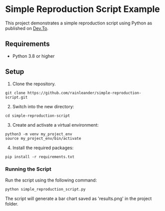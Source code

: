 # Simple Reproduction Script Example

This project demonstrates a simple reproduction script using Python as published on [Dev.To]([https://dev.to/rainleander/crafting-simple-reproduction-scripts-with-python-3l23](https://dev.to/rainleander/crafting-simple-reproduction-scripts-with-python-3l23?preview=5529c9d979e12505aa0768cf9a42dc393859ae324d65d75c4ffdb38b028b3e1101c60b883472c981edb26960968946bcd3d071ddf5b6681b581ac4e3)).

## Requirements

- Python 3.8 or higher

## Setup

1. Clone the repository.
```
git clone https://github.com/rainleander/simple-reproduction-script.git
```
2. Switch into the new directory:
```
cd simple-reproduction-script
```
3. Create and activate a virtual environment:
```
python3 -m venv my_project_env
source my_project_env/bin/activate
```
4. Install the required packages:
```
pip install -r requirements.txt
```
### Running the Script

Run the script using the following command:
``` 
python simple_reproduction_script.py
```

The script will generate a bar chart saved as 'results.png' in the project folder.

